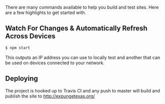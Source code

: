There are many commands available to help you build and test sites. Here are a few highlights to get started with.

## Watch For Changes & Automatically Refresh Across Devices

```sh
$ npm start
```

This outputs an IP address you can use to locally test and another that can be used on devices connected to your network.

## Deploying

The project is hooked up to Travis CI and any push to master will build and publish the site to http://expungetexas.org/
